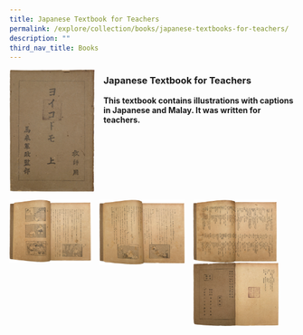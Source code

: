 ```yaml
---
title: Japanese Textbook for Teachers
permalink: /explore/collection/books/japanese-textbooks-for-teachers/
description: ""
third_nav_title: Books
---
```

<img src="/images/japantbfortcher1.png" style="width:30%;margin-right:15px;" align = "left">

### **Japanese Textbook for Teachers**

<b>This textbook contains illustrations with captions in Japanese and Malay. It was written for teachers.</b>

<br clear="left">

<p><a href="https://staging.d1yxymztqoj7qn.amplifyapp.com/images/japantbfortcher2.png">  
<img src="/images/japantbfortcher2.png" style="width:28.5%;margin-right:15px;" align = "left">
</a></p>

<p><a href="https://staging.d1yxymztqoj7qn.amplifyapp.com/images/japantbfortcher3.png">  
<img src="/images/japantbfortcher3.png" style="width:30%;margin-right:15px;" align = "left">
</a></p>

<p><a href="https://staging.d1yxymztqoj7qn.amplifyapp.com/images/japantbfortcher4.png">  
<img src="/images/japantbfortcher4.png" style="width:29.5%;margin-right:15px;" align = "left">
</a></p>

<p><a href="https://staging.d1yxymztqoj7qn.amplifyapp.com/images/japantbfortcher5.png">  
<img src="/images/japantbfortcher5.png" style="width:30%;margin-right:15px;" align = "left">
</a></p>

